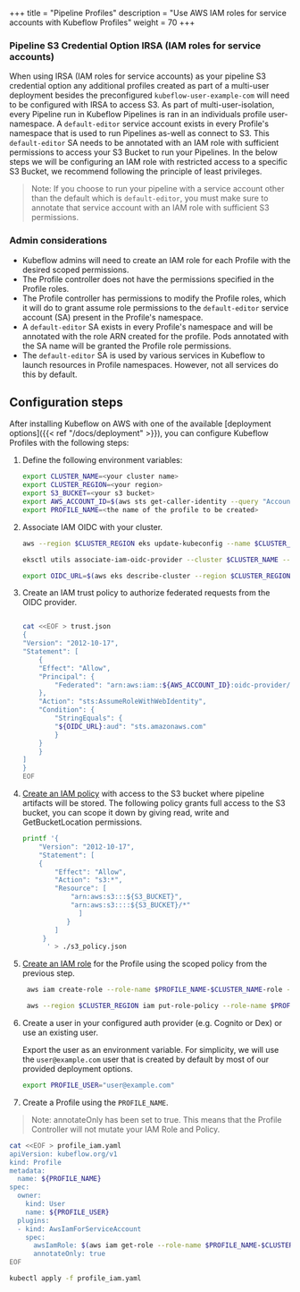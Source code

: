 +++
title = "Pipeline Profiles"
description = "Use AWS IAM roles for service accounts with Kubeflow Profiles"
weight = 70
+++

### Pipeline S3 Credential Option IRSA (IAM roles for service accounts)
When using IRSA (IAM roles for service accounts) as your pipeline S3 credential option any additional profiles created as part of a multi-user deployment besides the preconfigured `kubeflow-user-example-com` will need to be configured with IRSA to access S3. As part of multi-user-isolation, every Pipeline run in Kubeflow Pipelines is ran in an individuals profile user-namespace. A `default-editor` service account exists in every Profile's namespace that is used to run Pipelines as-well as connect to S3. This `default-editor` SA needs to be annotated with an IAM role with sufficient permissions to access your S3 Bucket to run your Pipelines. In the below steps we will be configuring an IAM role with restricted access to a specific S3 Bucket, we recommend following the principle of least privileges. 

>Note: If you choose to run your pipeline with a service account other than the default which is `default-editor`, you must make sure to annotate that service account with an IAM role with sufficient S3 permissions.

### Admin considerations

- Kubeflow admins will need to create an IAM role for each Profile with the desired scoped permissions.
- The Profile controller does not have the permissions specified in the Profile roles.
- The Profile controller has permissions to modify the Profile roles, which it will do to grant assume role permissions to the `default-editor` service account (SA) present in the Profile's namespace.
- A `default-editor` SA exists in every Profile's namespace and will be annotated with the role ARN created for the profile. Pods annotated with the SA name will be granted the Profile role permissions.
- The `default-editor` SA is used by various services in Kubeflow to launch resources in Profile namespaces. However, not all services do this by default.

## Configuration steps

After installing Kubeflow on AWS with one of the available [deployment options]({{< ref "/docs/deployment" >}}), you can configure Kubeflow Profiles with the following steps:

1. Define the following environment variables:

   ```bash
   export CLUSTER_NAME=<your cluster name>
   export CLUSTER_REGION=<your region>
   export S3_BUCKET=<your s3 bucket>
   export AWS_ACCOUNT_ID=$(aws sts get-caller-identity --query "Account" --output text)
   export PROFILE_NAME=<the name of the profile to be created>
   ```
3. Associate IAM OIDC with your cluster.

   ```bash
   aws --region $CLUSTER_REGION eks update-kubeconfig --name $CLUSTER_NAME

   eksctl utils associate-iam-oidc-provider --cluster $CLUSTER_NAME --region $CLUSTER_REGION --approve

   export OIDC_URL=$(aws eks describe-cluster --region $CLUSTER_REGION --name $CLUSTER_NAME  --query "cluster.identity.oidc.issuer" --output text | cut -c9-)
   ```

5. Create an IAM trust policy to authorize federated requests from the OIDC provider.

   ```bash

   cat <<EOF > trust.json
   {
   "Version": "2012-10-17",
   "Statement": [
       {
       "Effect": "Allow",
       "Principal": {
           "Federated": "arn:aws:iam::${AWS_ACCOUNT_ID}:oidc-provider/${OIDC_URL}"
       },
       "Action": "sts:AssumeRoleWithWebIdentity",
       "Condition": {
           "StringEquals": {
           "${OIDC_URL}:aud": "sts.amazonaws.com"
           }
       }
       }
   ]
   }
   EOF
   ```

6. [Create an IAM policy](https://docs.aws.amazon.com/IAM/latest/UserGuide/access_policies_create.html) with access to the S3 bucket where pipeline artifacts will be stored. The following policy grants full access to the S3 bucket, you can scope it down by giving read, write and GetBucketLocation permissions.
    ```bash
    printf '{
        "Version": "2012-10-17",
        "Statement": [
        {
            "Effect": "Allow",
            "Action": "s3:*",
            "Resource": [
                "arn:aws:s3:::${S3_BUCKET}",
                "arn:aws:s3::::${S3_BUCKET}/*"
                  ]
               }
            ]
         }
          ' > ./s3_policy.json
    ```
7. [Create an IAM role](https://docs.aws.amazon.com/IAM/latest/UserGuide/id_roles_create.html) for the Profile using the scoped policy from the previous step.

   ```bash
    aws iam create-role --role-name $PROFILE_NAME-$CLUSTER_NAME-role --assume-role-policy-document file://trust.json

    aws --region $CLUSTER_REGION iam put-role-policy --role-name $PROFILE_NAME-$CLUSTER_NAME-role --policy-name kf-pipeline-s3 --policy-document file://s3_policy.json  
    ```

8. Create a user in your configured auth provider (e.g. Cognito or Dex) or use an existing user.

   Export the user as an environment variable. For simplicity, we will use the `user@example.com` user that is created by default by most of our provided deployment options.

   ```bash
   export PROFILE_USER="user@example.com"
   ```

9. Create a Profile using the `PROFILE_NAME`.

>Note: annotateOnly has been set to true. This means that the Profile Controller will not mutate your IAM Role and Policy.
   ```bash
   cat <<EOF > profile_iam.yaml
   apiVersion: kubeflow.org/v1
   kind: Profile
   metadata:
     name: ${PROFILE_NAME}
   spec:
     owner:
       kind: User
       name: ${PROFILE_USER}
     plugins:
     - kind: AwsIamForServiceAccount
       spec:
         awsIamRole: $(aws iam get-role --role-name $PROFILE_NAME-$CLUSTER_NAME-role --output text --query 'Role.Arn')
         annotateOnly: true
   EOF

   kubectl apply -f profile_iam.yaml
   ```